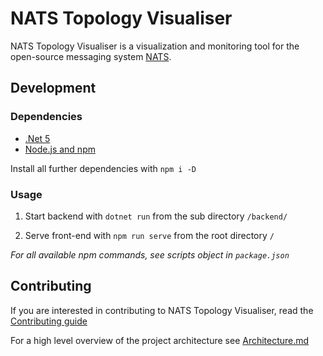 # NATS Topology Visualiser

NATS Topology Visualiser is a visualization and monitoring tool for the open-source messaging system [NATS](https://github.com/nats-io).

## Development
### Dependencies

- [.Net 5](https://dotnet.microsoft.com/download/dotnet/5.0)
- [Node.js and npm](https://nodejs.org/en/download/)

Install all further dependencies with `npm i -D`

### Usage

1. Start backend with `dotnet run` from the sub directory `/backend/`

2. Serve front-end with `npm run serve` from the root directory `/`

*For all available npm commands, see scripts object in `package.json`*

## Contributing

If you are interested in contributing to NATS Topology Visualiser, read the [Contributing guide](CONTRIBUTING.md)

For a high level overview of the project architecture see [Architecture.md](ARCHITECTURE.md)
